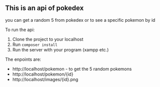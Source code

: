 ## This is an api of pokedex

you can get a random 5 from pokedex or to see a specific pokemon by id

To run the api:

1. Clone the project to your localhost
2. Run `composer install`
3. Run the server with your program (xampp etc.)

The enpoints are: 
* http://localhost/pokemon - to get the 5 random pokemons
* http://localhost/pokemon/{id}
* http://localhost/images/{id}.png
